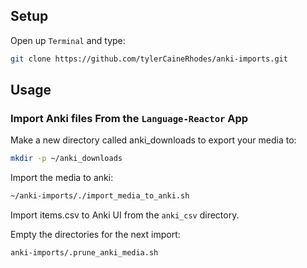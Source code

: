 ## Setup
Open up `Terminal` and type: 
```bash
git clone https://github.com/tylerCaineRhodes/anki-imports.git
```

## Usage
### Import Anki files From the `Language-Reactor` App
Make a new directory called anki_downloads to export your media to:
```bash
mkdir -p ~/anki_downloads
```

Import the media to anki:
```bash
~/anki-imports/./import_media_to_anki.sh
```

Import items.csv to Anki UI from the `anki_csv` directory.

Empty the directories for the next import:
```bash
anki-imports/.prune_anki_media.sh
```
